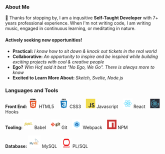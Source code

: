 
### About Me

👋  Thanks for stopping by, I am a inqusitive <strong>Self-Taught Developer</strong> with 7+ years professional experience.  When I'm not writing code, I am writing music, engaged in continuous learning, or meditating in nature.

#### Actively seeking new opportunities! 




* <strong>Practical:</strong> <i>I know how to sit down & knock out tickets in the real world</i>
* <strong>Collaborative:</strong> <i>An opportunity to inspire and be inspired while building exciting projects with cool & creative people</i>
* <strong>Ego?</strong> <i> Wim Hof said it best "No Ego, We Go". There is always more to know</i>
* <strong>Excited to Learn More About: </strong><i>Sketch, Svelte, Node.js</i>


### Languages and Tools

<div>
    <strong>Front End:</strong> 
  <img src="html.png" alt="html5" width="30px" height="30px" styles="display:inline"/>
  <span>HTML5 &nbsp;&nbsp;</span>

  <img src="css.png" alt="css" width="30px" height="30px"/>
  <span>CSS3 &nbsp;&nbsp;</span>

  <img src="javascript.png" alt="javascript" width="30px" height="30px"/>
  <span>Javascript &nbsp;&nbsp;</span>

  <img src="react.png" alt="react" width="30px" height="30px"/> 
  <span>React &nbsp;&nbsp;</span>
  
  <img src="icon.png" alt="reactHooks" width="30px" height="30px" styles="display:inline"/>
  <span>Hooks &nbsp;&nbsp;</span>
</div>

</br>

<div>
<strong>Tooling:</strong>
  <img src="babel.png" alt="babel" width="30px" height="30px"/>
  <span>Babel &nbsp;&nbsp;</span>

  <img src="git.png" alt="git" width="30px" height="30px"/>
  <span>Git &nbsp;&nbsp;</span>
  
  <img src="webpack.png" alt="webpack" width="30px" height="30px"/>
  <span>Webpack &nbsp;&nbsp;</span>

  <img src="npm.png" alt="npm" width="30px" height="30px"/>
  <span>NPM &nbsp;&nbsp;</span>
</div>

</br>

<div>
  <strong> Database:</strong>
  <img src="mysql.png" alt="mysql" width="40px" height="40px"/>
  <span>MySQL &nbsp;&nbsp;</span>
   
  <img src="oracle.jpeg" alt="oracle" width="30px" height="30px"/>
  <span>PL/SQL &nbsp;&nbsp;</span>
</div>




<!--
dschreiter/dschreiter is a ✨ special ✨ repository because its `README.md` (this file) appears on your GitHub profile.
You can click the Preview link to take a look at your changes.


- 👋 Hi, I’m @dschreiter
- 👀 I’m interested in ...
- 🌱 I’m currently learning ...
- 💞️ I’m looking to collaborate on ...
- 📫 How to reach me ...

-->
